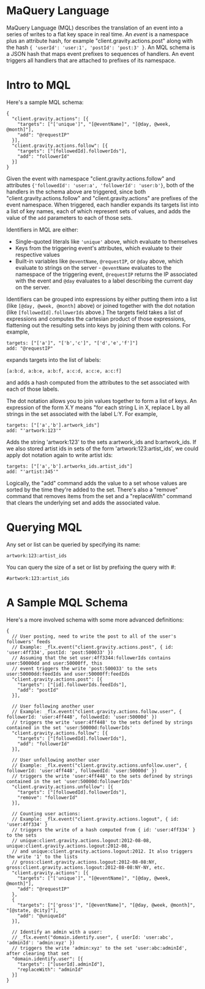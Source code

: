 MaQuery Language
================

MaQuery Language (MQL) describes the translation of an event into a series of 
writes to a flat key space in real time. An _event_ is a namespace plus an 
attribute hash, for example "client.gravity.actions.post" along with the hash 
`{ 'userId': 'user:1', 'postId': 'post:3' }`. An MQL schema is a JSON hash that 
maps event prefixes to sequences of handlers. An event triggers all handlers 
that are attached to prefixes of its namespace.

Intro to MQL
============

Here's a sample MQL schema:

    {
      "client.gravity.actions": [{ 
        "targets": ["['unique']", "[@eventName]", "[@day, @week, @month]"], 
        "add": "@requestIP" 
      }],
      "client.gravity.actions.follow": [{ 
        "targets": ["[followedId].followerIds"], 
        "add": "followerId" 
      }]
    }

Given the event with namespace "client.gravity.actions.follow" and attributes 
`{'followedId': 'user:a', 'followerId': 'user:b'}`, both of the handlers in the 
schema above are triggered, since both "client.gravity.actions.follow" and 
"client.gravity.actions" are prefixes of the event namespace. When triggered, 
each handler expands its targets list into a list of key names, each of which 
represent sets of values, and adds the value of the `add` parameters to 
each of those sets.

Identifiers in MQL are either:
* Single-quoted literals like `'unique'` above, which evaluate to themselves
* Keys from the triggering event's attributes, which evaluate to their 
  respective values
* Built-in variables like `@eventName`, `@requestIP`, or `@day` above, which 
  evaluate to strings on the server - `@eventName` evaluates to the namespace 
  of the triggering event, `@requestIP` returns the IP associated with the 
  event and `@day` evaluates to a label describing the current day on the 
  server.

Identifiers can be grouped into expressions by either putting them into a list
(like `[@day, @week, @month]` above) or joined together with the dot notation 
(like `[followedId].followerIds` above.) The targets field takes a list of 
expressions and computes the cartesian product of those expressions, 
flattening out the resulting sets into keys by joining them with colons. For 
example,

    targets: ["['a']", "['b','c']", "['d','e','f']"]
    add: "@requestIP"

expands targets into the list of labels:

    [a:b:d, a:b:e, a:b:f, a:c:d, a:c:e, a:c:f]

and adds a hash computed from the attributes to the set associated with each 
of those labels.

The dot notation allows you to join values together to form a list of keys. An 
expression of the form X.Y means "for each string L in X, replace L by all 
strings in the set associated with the label L:Y. For example, 

    targets: ["['a','b'].artwork_ids"]
    add: "'artwork:123'"

Adds the string 'artwork:123' to the sets a:artwork_ids and b:artwork_ids. If 
we also stored artist ids in sets of the form 'artwork:123:artist_ids', we 
could apply dot notation again to write artist ids:

    targets: ["['a','b'].artworks_ids.artist_ids"]
    add: "'artist:345'"

Logically, the "add" command adds the value to a set whose values are sorted
by the time they're added to the set. There's also a "remove" command that
removes items from the set and a "replaceWith" command that clears the underlying
set and adds the associated value.

Querying MQL
============

Any set or list can be queried by specifying its name:

    artwork:123:artist_ids

You can query the size of a set or list by prefixing the query with #:

    #artwork:123:artist_ids

A Sample MQL Schema
===================

Here's a more involved schema with some more advanced definitions:

    {
      // User posting, need to write the post to all of the user's followers' feeds
      // Example: _flx.event("client.gravity.actions.post", { id: 'user:4ff334', postId: 'post:500033' })
      // Assuming that the set user:4ff3344:followerIds contains user:50000dd and user:50000ff, this
      // event triggers the write 'post:500033' to the sets user:50000dd:feedIds and user:50000ff:feedIds
      "client.gravity.actions.post": [{
        "targets": ["[id].followerIds.feedIds"],
        "add": "postId"
      }],

      // User following another user
      // Example: _flx.event("client.gravity.actions.follow.user", { followerId: 'user:4ff448', followedId: 'user:50000d' })
      // triggers the write 'user:4ff448' to the sets defined by strings contained in the set 'user:50000d:followerIds'
      "client.gravity.actions.follow": [{
        "targets": ["[followedId].followerIds"],
        "add": "followerId"
      }],

      // User unfollowing another user
      // Example: _flx.event("client.gravity.actions.unfollow.user", { followerId: 'user:4ff448', followedId: 'user:50000d' })
      // triggers the write 'user:4ff448' to the sets defined by strings contained in the set 'user:50000d:followerIds'
      "client.gravity.actions.unfollow": [{
        "targets": ["[followedId].followerIds"],
        "remove": "followerId"
      }],

      // Counting user actions:
      // Example: _flx.event("client.gravity.actions.logout", { id: 'user:4ff334' }
      // triggers the write of a hash computed from { id: 'user:4ff334' } to the sets
      // unique:client.gravity.actions.logout:2012-08-08, unique:client.gravity.actions.logout:2012-08, 
      // and unique:client.gravity.actions.logout:2012. It also triggers the write '1' to the lists
      // gross:client.gravity.actions.logout:2012-08-08:NY, gross:client.gravity.actions.logout:2012-08-08:NY-NY, etc.
      "client.gravity.actions": [{
        "targets": ["['unique']", "[@eventName]", "[@day, @week, @month]"],
        "add": "@requestIP"
      },
      {
        "targets": ["['gross']", "[@eventName]", "[@day, @week, @month]", "[@state, @city]"],
        "add": "@uniqueId"
      }],

      // Identify an admin with a user:
      // _flx.event("domain.identify.user", { userId: 'user:abc', 'adminId': 'admin:xyz' })
      // triggers the write 'admin:xyz' to the set 'user:abc:adminId', after clearing that set
      "domain.identify.user": [{
        "targets": ["[userId].adminId"],
        "replaceWith": "adminId"
      }]
    }